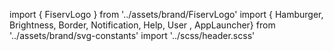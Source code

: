 import { FiservLogo } from '../assets/brand/FiservLogo'
import { Hamburger, Brightness, Border, Notification, Help, User , AppLauncher} from '../assets/brand/svg-constants'
import '../scss/header.scss'
